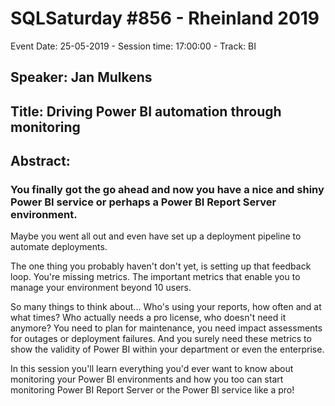 # SQLSaturday #856 - Rheinland 2019
Event Date: 25-05-2019 - Session time: 17:00:00 - Track: BI
## Speaker: Jan Mulkens
## Title: Driving Power BI automation through monitoring
## Abstract:
### You finally got the go ahead and now you have a nice and shiny Power BI service or perhaps a Power BI Report Server environment.
Maybe you went all out and even have set up a deployment pipeline to automate deployments.

The one thing you probably haven't don't yet, is setting up that feedback loop.
You're missing metrics. The important metrics that enable you to manage your environment beyond 10 users.

So many things to think about...
Who's using your reports, how often and at what times?
Who actually needs a pro license, who doesn't need it anymore?
You need to plan for maintenance, you need impact assessments for outages or deployment failures.
And you surely need these metrics to show the validity of Power BI within your department or even the enterprise.

In this session you'll learn everything you'd ever want to know about monitoring your Power BI environments and how you too can start monitoring Power BI Report Server or the Power BI service like a pro!
